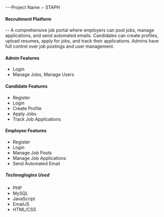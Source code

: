 ---Project Name :- STAPH

#### Recruitment Platform
-- A comprehensive job portal where employers can post jobs, manage applications, and send automated emails. Candidates can create profiles, upload resumes, apply for jobs, and track their applications. Admins have full control over job postings and user management.

#### Admin Features
- Login
- Manage Jobs, Manage Users

#### Candidate Features
- Register
- Login
- Create Profile
- Apply Jobs
- Track Job Applications

#### Employee Features
- Register
- Login
- Manage Job Posts
- Manage Job Applications
- Send Automated Email

##### Technoglogies Used
- PHP
- MySQL
- JavaScript
- EmailJS
- HTML/CSS


